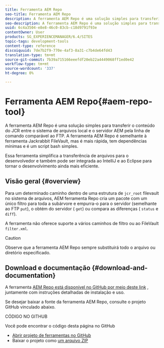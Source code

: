 ```yaml
---
title: Ferramenta AEM Repo
seo-title: Ferramenta AEM Repo
description: A ferramenta AEM Repo é uma solução simples para transferir o conteúdo do JCR entre o sistema de arquivos local e o servidor AEM pela linha de comando comparável ao FTP. A ferramenta AEM Repo é semelhante à ferramenta Jackrabbit FileVault, mas é mais rápida, tem dependências mínimas e é um script bash simples.
seo-description: A ferramenta AEM Repo é uma solução simples para transferir o conteúdo do JCR entre o sistema de arquivos local e o servidor AEM pela linha de comando comparável ao FTP. A ferramenta AEM Repo é semelhante à ferramenta Jackrabbit FileVault, mas é mais rápida, tem dependências mínimas e é um script bash simples.
uuid: 6c4a3504-e8e8-46c0-83cb-c18d9791f93e
contentOwner: User
products: SG_EXPERIENCEMANAGER/6.4/SITES
topic-tags: development-tools
content-type: reference
discoiquuid: 7de7b2f9-770e-4af3-8a31-c7b4de64fd43
translation-type: tm+mt
source-git-commit: 7b39a715166eeefdf20eb22a4449068ff1ed0e42
workflow-type: tm+mt
source-wordcount: '337'
ht-degree: 0%

---
```



# Ferramenta AEM Repo{#aem-repo-tool}

A ferramenta AEM Repo é uma solução simples para transferir o conteúdo do JCR entre o sistema de arquivos local e o servidor AEM pela linha de comando comparável ao FTP. A ferramenta AEM Repo é semelhante à ferramenta [](/help/sites-developing/ht-vlttool.md)Jackrabbit FileVault, mas é mais rápida, tem dependências mínimas e é um script bash simples.

Essa ferramenta simplifica a transferência de arquivos para o desenvolvedor e também pode ser integrada ao IntelliJ e ao Eclipse para tornar o desenvolvimento ainda mais eficiente.

## Visão geral {#overview}

Para um determinado caminho dentro de uma estrutura de `jcr_root` filevault no sistema de arquivos, AEM ferramenta Repo cria um pacote com um único filtro para toda a subárvore e empurra-o para o servidor (semelhante ao FTP `put`), o obtém do servidor ( `get`) ou compara as diferenças ( `status` e `diff`).

A ferramenta não oferece suporte a vários caminhos de filtro ou ao FileVault `filter.xml`.

>[!CAUTION]
>
>Observe que a ferramenta AEM Repo sempre substituirá todo o arquivo ou diretório especificado.

## Download e documentação {#download-and-documentation}

A ferramenta [AEM Repo está disponível no GitHub por meio deste link](https://github.com/Adobe-Marketing-Cloud/tools/tree/master/repo) , juntamente com instruções detalhadas de instalação e uso.

Se desejar baixar a fonte da ferramenta AEM Repo, consulte o projeto GitHub vinculado abaixo.

CÓDIGO NO GITHUB

Você pode encontrar o código desta página no GitHub

* [Abrir projeto de ferramentas no GitHub](https://github.com/Adobe-Marketing-Cloud/tools)
* Baixar o projeto como [um arquivo ZIP](https://github.com/Adobe-Marketing-Cloud/tools/archive/master.zip)

